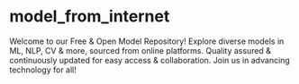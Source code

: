 # model_from_internet
Welcome to our Free &amp; Open Model Repository! Explore diverse models in ML, NLP, CV &amp; more, sourced from online platforms. Quality assured &amp; continuously updated for easy access &amp; collaboration. Join us in advancing technology for all!
